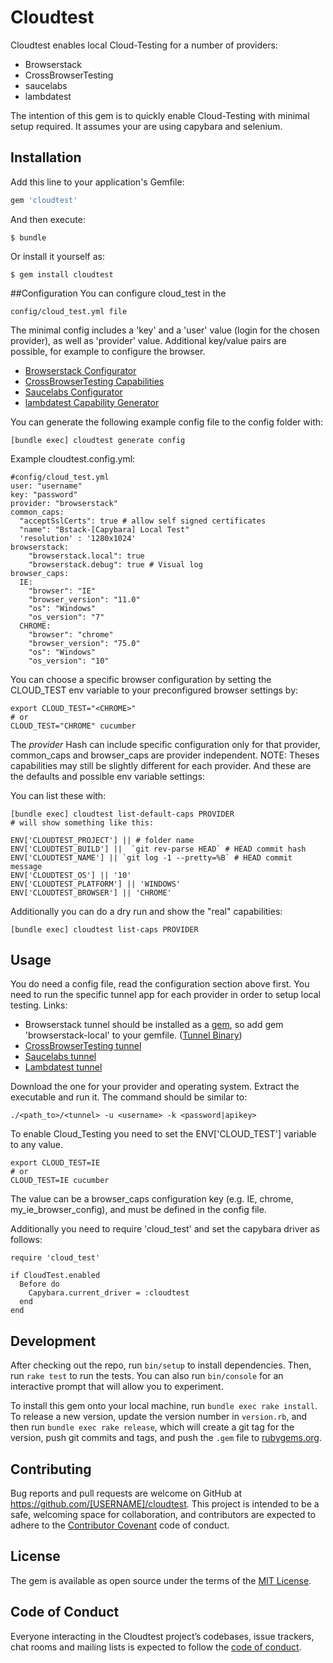 # Cloudtest

Cloudtest enables local Cloud-Testing for a number of providers:
- Browserstack
- CrossBrowserTesting
- saucelabs
- lambdatest

The intention of this gem is to quickly enable Cloud-Testing with minimal setup required.
It assumes your are using capybara and selenium.

## Installation

Add this line to your application's Gemfile:

```ruby
gem 'cloudtest'
```

And then execute:

    $ bundle

Or install it yourself as:

    $ gem install cloudtest
##Configuration
You can configure cloud_test in the

    config/cloud_test.yml file 
    
The minimal config includes a 'key' and a 'user' value (login for the chosen provider), as well
as 'provider' value. 
 Additional key/value pairs are possible, for example to configure the browser.

- [Browserstack Configurator](https://www.browserstack.com/automate/capabilities)
- [CrossBrowserTesting Capabilities](https://help.crossbrowsertesting.com/selenium-testing/getting-started/crossbrowsertesting-automation-capabilities/)
- [Saucelabs Configurator](https://wiki.saucelabs.com/display/DOCS/Platform+Configurator#/)
- [lambdatest Capability Generator](https://www.lambdatest.com/capabilities-generator/)

You can generate the following example config file to the config folder with:

    [bundle exec] cloudtest generate config
    
Example cloudtest.config.yml:

    #config/cloud_test.yml 
    user: "username"
    key: "password"
    provider: "browserstack"
    common_caps:
      "acceptSslCerts": true # allow self signed certificates
      "name": "Bstack-[Capybara] Local Test"
      'resolution' : '1280x1024'
    browserstack:
        "browserstack.local": true
        "browserstack.debug": true # Visual log
    browser_caps:
      IE:
        "browser": "IE"
        "browser_version": "11.0"
        "os": "Windows"
        "os_version": "7"
      CHROME:
        "browser": "chrome"
        "browser_version": "75.0"
        "os": "Windows"
        "os_version": "10"
You can choose a specific browser configuration by setting the CLOUD_TEST 
env variable to your preconfigured browser settings by:
    
    export CLOUD_TEST="<CHROME>"
    # or
    CLOUD_TEST="CHROME" cucumber
The _provider_ Hash can include specific configuration only for that provider,
 common_caps and browser_caps are provider independent. 
 NOTE: Theses capabilities may still be slightly different for each provider.
And these are the defaults and possible env variable settings:

You can list these with:

    [bundle exec] cloudtest list-default-caps PROVIDER
    # will show something like this:

    ENV['CLOUDTEST_PROJECT'] || # folder name
    ENV['CLOUDTEST_BUILD'] ||  `git rev-parse HEAD` # HEAD commit hash
    ENV['CLOUDTEST_NAME'] || `git log -1 --pretty=%B` # HEAD commit message
    ENV['CLOUDTEST_OS'] || '10'
    ENV['CLOUDTEST_PLATFORM'] || 'WINDOWS'
    ENV['CLOUDTEST_BROWSER'] || 'CHROME'
    
Additionally you can do a dry run and show the "real" capabilities:

    [bundle exec] cloudtest list-caps PROVIDER
          
## Usage
You do need a config file, read the configuration section above first.
You need to run the specific tunnel app for each provider in order to setup local testing.
Links:

- Browserstack tunnel should be installed as a 
[gem](https://github.com/browserstack/browserstack-local-ruby),
 so add gem 'browserstack-local' to your gemfile. ([Tunnel Binary](https://s3.amazonaws.com/browserStack/browserstack-local/BrowserStackLocal-linux-x64))
- [CrossBrowserTesting tunnel](https://github.com/crossbrowsertesting/cbt-tunnel-nodejs/releases)
- [Saucelabs tunnel](https://wiki.saucelabs.com/display/DOCS/Setting+Up+Sauce+Connect+Proxy)
- [Lambdatest tunnel](https://s3.amazonaws.com/lambda-tunnel/LT_Linux.zip)

Download the one for your provider and operating system.
Extract the executable and run it. The command should be similar to:

    ./<path_to>/<tunnel> -u <username> -k <password|apikey>

To enable Cloud_Testing you need to set the ENV['CLOUD_TEST'] variable to any value. 

    export CLOUD_TEST=IE
    # or
    CLOUD_TEST=IE cucumber 
The value can be a browser_caps configuration key (e.g. IE, chrome, my_ie_browser_config), and must be defined in the config file.


Additionally you need to require 'cloud_test' and set the capybara driver as follows:

    require 'cloud_test'
 
    if CloudTest.enabled
      Before do
        Capybara.current_driver = :cloudtest
      end
    end

## Development

After checking out the repo, run `bin/setup` to install dependencies. Then, run `rake test` to run the tests. You can also run `bin/console` for an interactive prompt that will allow you to experiment.

To install this gem onto your local machine, run `bundle exec rake install`. To release a new version, update the version number in `version.rb`, and then run `bundle exec rake release`, which will create a git tag for the version, push git commits and tags, and push the `.gem` file to [rubygems.org](https://rubygems.org).

## Contributing

Bug reports and pull requests are welcome on GitHub at https://github.com/[USERNAME]/cloudtest. This project is intended to be a safe, welcoming space for collaboration, and contributors are expected to adhere to the [Contributor Covenant](http://contributor-covenant.org) code of conduct.

## License

The gem is available as open source under the terms of the [MIT License](https://opensource.org/licenses/MIT).

## Code of Conduct

Everyone interacting in the Cloudtest project’s codebases, issue trackers, chat rooms and mailing lists is expected to follow the [code of conduct](https://github.com/[USERNAME]/cloudtest/blob/master/CODE_OF_CONDUCT.md).
